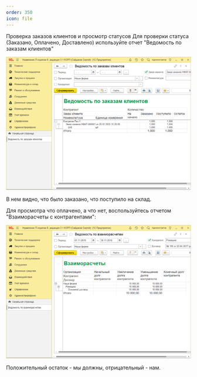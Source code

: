 ```yaml
---
order: 350
icon: file
---
```


Проверка заказов клиентов и просмотр статусов
Для проверки статуса (Заказано, Оплачено, Доставлено) используйте отчет "Ведомость по заказам клиентов"

![01_ПроверкаЗаказов](static/01_ПроверкаЗаказов.png)

В нем видно, что было заказано, что поступило на склад.

Для просмотра что оплачено, а что нет, воспользуйтесь отчетом "Взаиморасчеты с контрагентами":

![02_ПроверкаЗаказов](static/02_ПроверкаЗаказов.png)

Положительный остаток - мы должны, отрицательный - нам.
